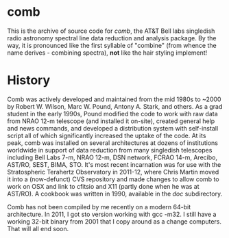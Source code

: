 # comb
This is the archive of source code for *comb*, the AT&amp;T Bell labs singledish radio astronomy spectral line data reduction and analysis package. By the way, it is pronounced like the first syllable of "combine" (from whence the name derives - combining spectra), **not** like the hair styling implement!

# History
Comb was actively developed and maintained from the mid 1980s to ~2000 by Robert W. Wilson, Marc W. Pound, Antony A. Stark, and others.  As a grad student in the early 1990s, Pound modified the code to work with raw data from NRAO 12-m telescope (and installed it on-site), created general help and news commands, and developed a distribution system with self-install script all of which significantly increased the uptake of the code.  At its peak, comb was installed on several architectures at dozens of institutions worldwide in support of data reduction from many singledish telescopes including Bell Labs 7-m, NRAO 12-m, DSN network, FCRAO 14-m, Arecibo, AST/RO, SEST, BIMA, STO.  It's most recent incarnation was for use with the Stratospheric Terahertz Observatory in 2011-12, where Chris Martin moved it into a (now-defunct) CVS repository and made changes to allow comb to work on OSX and link to cfitsio and X11 (partly done when he was at AST/RO).  A cookbook was written in 1990, available in the *doc* subdirectory.

Comb has not been compiled by me recently on a modern 64-bit architecture. In 2011, I got sto version working with gcc -m32.  I still have a working 32-bit binary from 2001 that I copy around as a change computers.   That will all end soon.
